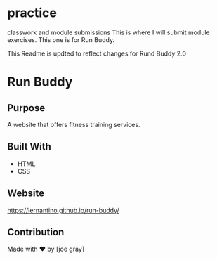 # practice
classwork and module submissions
This is where I will submit module exercises. This one is for Run Buddy.

This Readme is updted to reflect changes for Rund Buddy 2.0 
# Run Buddy

## Purpose
A website that offers fitness training services.

## Built With
* HTML
* CSS

## Website
https://lernantino.github.io/run-buddy/

## Contribution
Made with ❤️ by [joe gray]
